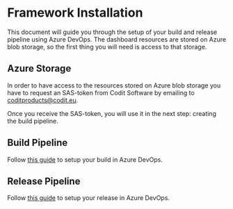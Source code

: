 # Framework Installation

This document will guide you through the setup of your build and release pipeline using Azure DevOps. The dashboard resources are stored on Azure blob storage, so the first thing you will need is access to that storage.

## Azure Storage

In order to have access to the resources stored on Azure blob storage you have to request an SAS-token from Codit Software by emailing to  [coditproducts@codit.eu](mailto:coditproducts@codit.eu).

Once you receive the SAS-token, you will use it in the next step: creating the build pipeline.

## Build Pipeline

Follow [this guide](framework-buildpipeline.md) to setup your build in Azure DevOps.

## Release Pipeline

Follow [this guide](framework-releasepipeline.md) to setup your release in Azure DevOps.
